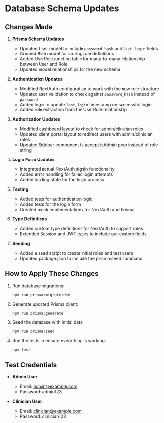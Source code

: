 # Database Schema Updates

## Changes Made

1. **Prisma Schema Updates**
   - Updated User model to include `password_hash` and `last_login` fields
   - Created Role model for storing role definitions
   - Added UserRole junction table for many-to-many relationship between User and Role
   - Updated model relationships for the new schema

2. **Authentication Updates**
   - Modified NextAuth configuration to work with the new role structure
   - Updated user validation to check against `password_hash` instead of `password`
   - Added logic to update `last_login` timestamp on successful login
   - Added role extraction from the UserRole relationship

3. **Authorization Updates**
   - Modified dashboard layout to check for admin/clinician roles
   - Updated client portal layout to redirect users with admin/clinician roles
   - Updated Sidebar component to accept isAdmin prop instead of role string

4. **Login Form Updates**
   - Integrated actual NextAuth signIn functionality
   - Added error handling for failed login attempts
   - Added loading state for the login process

5. **Testing**
   - Added tests for authentication logic
   - Added tests for the login form
   - Created mock implementations for NextAuth and Prisma

6. **Type Definitions**
   - Added custom type definitions for NextAuth to support roles
   - Extended Session and JWT types to include our custom fields

7. **Seeding**
   - Added a seed script to create initial roles and test users
   - Updated package.json to include the prisma:seed command

## How to Apply These Changes

1. Run database migrations:
   ```
   npm run prisma:migrate:dev
   ```

2. Generate updated Prisma client:
   ```
   npm run prisma:generate
   ```

3. Seed the database with initial data:
   ```
   npm run prisma:seed
   ```

4. Run the tests to ensure everything is working:
   ```
   npm test
   ```

## Test Credentials

- **Admin User**:
  - Email: admin@example.com
  - Password: admin123

- **Clinician User**:
  - Email: clinician@example.com
  - Password: clinician123 